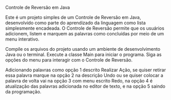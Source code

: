 Controle de Reversão em Java

Este é um projeto simples de um Controle de Reversão em Java, desenvolvido como parte do aprendizado da linguagem como lista simplesmente encadeada. O Controle de Reversão permite que os usuários adicionem, listem e marquem as palavras como concluídas por meio de um menu interativo.

Compile os arquivos do projeto usando um ambiente de desenvolvimento Java ou o terminal. Execute a classe Main para iniciar o programa. Siga as opções do menu para interagir com o Controle de Reversão.

Adicionando palavras como opção 1 descrito Realizar Ação, se quiser retirar essa palavra marque na opção 2 na descrição Undo ou se quiser colocar a palavra de volta vai na opção 3 com menu escrito Redo, na opção 4 é atualização das palavras adicionada no editor de texto, e na opção 5 saindo da programação. 



